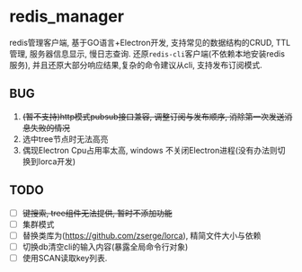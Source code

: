 # redis_manager #
redis管理客户端,  基于GO语言+Electron开发, 支持常见的数据结构的CRUD, TTL管理, 服务器信息显示, 慢日志查询.
还原`redis-cli`客户端(不依赖本地安装redis服务), 并且还原大部分响应结果,复杂的命令建议从cli, 支持发布订阅模式.


## BUG ##
1. ~~(暂不支持)http模式pubsub接口兼容, 调整订阅与发布顺序, 消除第一次发送消息失败的情况~~
2. 选中tree节点时无法高亮
5. 偶现Electron Cpu占用率太高, windows 不关闭Electron进程(没有办法则切换到lorca开发)

## TODO ##
- [ ] ~~键搜索, tree组件无法提供, 暂时不添加功能~~
- [ ] 集群模式
- [ ] 替换类库为(https://github.com/zserge/lorca), 精简文件大小与依赖
- [ ] 切换db清空cli的输入内容(暴露全局命令行对象)
- [ ] 使用SCAN读取key列表.
